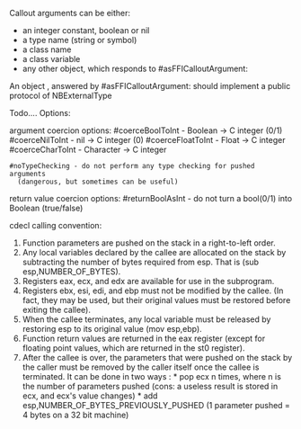 Callout arguments can be either:
- an integer constant, boolean or nil
- a type name (string or symbol)
- a class name
- a class variable
- any other object, which responds to #asFFICalloutArgument:


An object , answered by #asFFICalloutArgument: should implement 
a public protocol of NBExternalType 

Todo....
Options:

argument coercion options:
	#coerceBoolToInt  - Boolean   -> C integer (0/1)
	#coerceNilToInt  -  nil       -> C integer (0)
	#coerceFloatToInt - Float     -> C integer
	#coerceCharToInt -  Character -> C integer

	#noTypeChecking - do not perform any type checking for pushed arguments 
	  (dangerous, but sometimes can be useful)
		
return value coercion options:
	#returnBoolAsInt  -  do not turn a bool(0/1) into Boolean (true/false)

cdecl calling convention:
   1.   Function parameters are pushed on the stack in a right-to-left order.
   2. Any local variables declared by the callee are allocated on the stack by subtracting the number of bytes required from esp. That is (sub esp,NUMBER_OF_BYTES).
   3. Registers eax, ecx, and edx are available for use in the subprogram.
   4. Registers ebx, esi, edi, and ebp must not be modified by the callee. (In fact, they may be used, but their original values must be restored before exiting the callee).
   5. When the callee terminates, any local variable must be released by restoring esp to its original value (mov esp,ebp).
   6. Function return values are returned in the eax register (except for floating point values, which are returned in the st0 register).
   7. After the callee is over, the parameters that were pushed on the stack by the caller must be removed by the caller itself once the callee is terminated. It can be done in two ways :
          * pop ecx n times, where n is the number of parameters pushed (cons: a useless result is stored in ecx, and ecx's value changes)
          * add esp,NUMBER_OF_BYTES_PREVIOUSLY_PUSHED (1 parameter pushed = 4 bytes on a 32 bit machine)